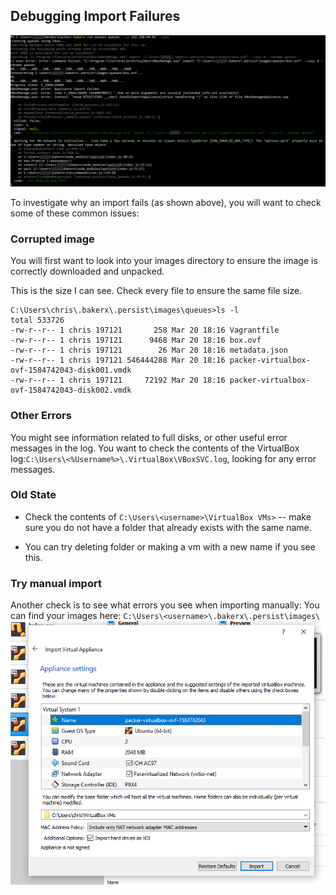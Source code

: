 ## Debugging Import Failures

![import error](img/import_error.png)

To investigate why an import fails (as shown above), you will want to check some of these common issues:

### Corrupted image

You will first want to look into your images directory to ensure the image is correctly downloaded and unpacked.

This is the size I can see. Check every file to ensure the same file size.

```
C:\Users\chris\.bakerx\.persist\images\queues>ls -l
total 533726
-rw-r--r-- 1 chris 197121       258 Mar 20 18:16 Vagrantfile
-rw-r--r-- 1 chris 197121      9468 Mar 20 18:16 box.ovf
-rw-r--r-- 1 chris 197121        26 Mar 20 18:16 metadata.json
-rw-r--r-- 1 chris 197121 546444288 Mar 20 18:16 packer-virtualbox-ovf-1584742043-disk001.vmdk
-rw-r--r-- 1 chris 197121     72192 Mar 20 18:16 packer-virtualbox-ovf-1584742043-disk002.vmdk
```

### Other Errors

You might see information related to full disks, or other useful error messages in the log. You want to check the contents of the VirtualBox log:`C:\Users\<%Username%>\.VirtualBox\VBoxSVC.log`, looking for any error messages.

### Old State

- Check the contents of `C:\Users\<username>\VirtualBox VMs>` -- make sure you do not have a folder that already exists with the same name. 

- You can try deleting folder or making a vm with a new name if you see this.

### Try manual import

Another check is to see what errors you see when importing manually:
You can find your images here: `C:\Users\<username>\.bakerx\.persist\images\`
![import](img/import_vm.png)

